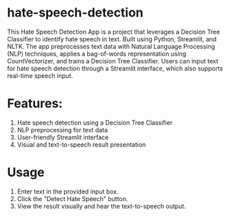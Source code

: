 # hate-speech-detection

This Hate Speech Detection App is a project that leverages a Decision Tree Classifier to identify hate speech in text. Built using Python, Streamlit, and NLTK. The app preprocesses text data with Natural Language Processing (NLP) techniques, applies a bag-of-words representation using CountVectorizer, and trains a Decision Tree Classifier. Users can input text for hate speech detection through a Streamlit interface, which also supports real-time speech input.

# Features:
1. Hate speech detection using a Decision Tree Classifier
2. NLP preprocessing for text data
3. User-friendly Streamlit interface
4. Visual and text-to-speech result presentation


# Usage
1. Enter text in the provided input box.
2. Click the "Detect Hate Speech" button.
3. View the result visually and hear the text-to-speech output.
